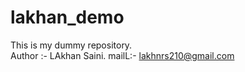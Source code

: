 # lakhan_demo
This is my dummy repository.
<br>
Author :- LAkhan Saini.
mailL:- lakhnrs210@gmail.com

